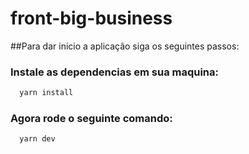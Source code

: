 # front-big-business

##Para dar inicio a aplicação siga os seguintes passos:

### Instale as dependencias em sua maquina:
```bash
  yarn install
```

### Agora rode o seguinte comando:
```bash
  yarn dev
```
